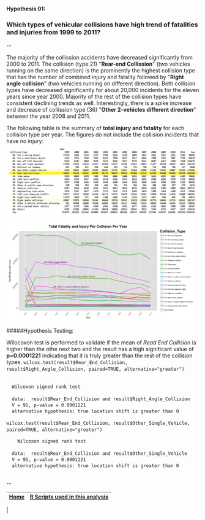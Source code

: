 #### Hypothesis 01:
### Which types of vehicular collisions have high trend of fatalities and injuries from 1999 to 2011?
--

The majority of the collission accidents have decreased significantly from 2000 to 2011. The collision (type 21) "**Rear-end Collission**" (two vehicles running on the same direction) is the prominently the highest collision type that has the number of combined injury and fatality followed by "**Right angle collision**" (two vehicles running on different direction). Both collision types have decreased significantly for about 20,000 incidents for the eleven years since year 2000. Majority of the rest of the collision types have consistent declining trends as well. Interestingly, there is a spike increase and decrease of collission type (36) "**Other 2-vehicles different direction**" between the year 2008 and 2011.


The following table is the summary of **total injury and fatality** for each collision type per year. The figures do not include the collision incidents that have no injury:
![](H01_TableA.png)

![](H01_GraphA.png)

#####Hypothesis Testing:

Wilocoxon test is performed to validate if the mean of  *Read End Collision* is higher than the othe next two and the result has a high significant value of **p=0.0001221** indicating that it is truly greater than the rest of the collision types.
`wilcox.test(result$Rear_End_Collision, result$Right_Angle_Collision, paired=TRUE, alternative="greater")`
```

  Wilcoxon signed rank test
  
  data:  result$Rear_End_Collision and result$Right_Angle_Collision
  V = 91, p-value = 0.0001221
  alternative hypothesis: true location shift is greater than 0
```

`wilcox.test(result$Rear_End_Collision, result$Other_Single_Vehicle, paired=TRUE, alternative="greater")`
```
  	Wilcoxon signed rank test

  data:  result$Rear_End_Collision and result$Other_Single_Vehicle
  V = 91, p-value = 0.0001221
  alternative hypothesis: true location shift is greater than 0
  
```




--
 
[Home](../../README.md)  | [R Scripts used in this analysis](H01_scripts.R)
------------------------ | ---------------------------
 |
 


